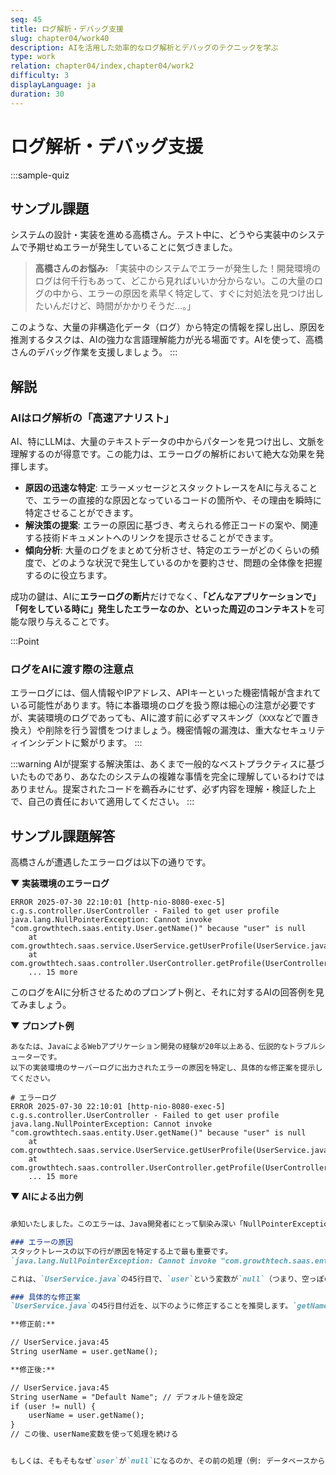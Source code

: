 ```yaml
---
seq: 45
title: ログ解析・デバッグ支援
slug: chapter04/work40
description: AIを活用した効率的なログ解析とデバッグのテクニックを学ぶ
type: work
relation: chapter04/index,chapter04/work2
difficulty: 3
displayLanguage: ja
duration: 30
---
```


# ログ解析・デバッグ支援

:::sample-quiz
## サンプル課題

システムの設計・実装を進める高橋さん。テスト中に、どうやら実装中のシステムで予期せぬエラーが発生していることに気づきました。

> **高橋さんのお悩み:**
> 「実装中のシステムでエラーが発生した！開発環境のログは何千行もあって、どこから見ればいいか分からない。この大量のログの中から、エラーの原因を素早く特定して、すぐに対処法を見つけ出したいんだけど、時間がかかりそうだ…。」

このような、大量の非構造化データ（ログ）から特定の情報を探し出し、原因を推測するタスクは、AIの強力な言語理解能力が光る場面です。AIを使って、高橋さんのデバッグ作業を支援しましょう。
:::

## 解説

### AIはログ解析の「高速アナリスト」

AI、特にLLMは、大量のテキストデータの中からパターンを見つけ出し、文脈を理解するのが得意です。この能力は、エラーログの解析において絶大な効果を発揮します。

* **原因の迅速な特定**: エラーメッセージとスタックトレースをAIに与えることで、エラーの直接的な原因となっているコードの箇所や、その理由を瞬時に特定させることができます。
* **解決策の提案**: エラーの原因に基づき、考えられる修正コードの案や、関連する技術ドキュメントへのリンクを提示させることができます。
* **傾向分析**: 大量のログをまとめて分析させ、特定のエラーがどのくらいの頻度で、どのような状況で発生しているのかを要約させ、問題の全体像を把握するのに役立ちます。

成功の鍵は、AIに**エラーログの断片**だけでなく、**「どんなアプリケーションで」「何をしている時に」**発生したエラーなのか、といった**周辺のコンテキスト**を可能な限り与えることです。

:::Point
### ログをAIに渡す際の注意点
エラーログには、個人情報やIPアドレス、APIキーといった機密情報が含まれている可能性があります。特に本番環境のログを扱う際は細心の注意が必要ですが、実装環境のログであっても、AIに渡す前に必ずマスキング（`XXX`などで置き換え）や削除を行う習慣をつけましょう。機密情報の漏洩は、重大なセキュリティインシデントに繋がります。
:::

:::warning
AIが提案する解決策は、あくまで一般的なベストプラクティスに基づいたものであり、あなたのシステムの複雑な事情を完全に理解しているわけではありません。提案されたコードを鵜呑みにせず、必ず内容を理解・検証した上で、自己の責任において適用してください。
:::

## サンプル課題解答

高橋さんが遭遇したエラーログは以下の通りです。

**▼ 実装環境のエラーログ**
```
ERROR 2025-07-30 22:10:01 [http-nio-8080-exec-5] c.g.s.controller.UserController - Failed to get user profile
java.lang.NullPointerException: Cannot invoke "com.growthtech.saas.entity.User.getName()" because "user" is null
    at com.growthtech.saas.service.UserService.getUserProfile(UserService.java:45)
    at com.growthtech.saas.controller.UserController.getProfile(UserController.java:30)
    ... 15 more
```
このログをAIに分析させるためのプロンプト例と、それに対するAIの回答例を見てみましょう。

**▼ プロンプト例**

```
あなたは、JavaによるWebアプリケーション開発の経験が20年以上ある、伝説的なトラブルシューターです。
以下の実装環境のサーバーログに出力されたエラーの原因を特定し、具体的な修正案を提示してください。

# エラーログ
ERROR 2025-07-30 22:10:01 [http-nio-8080-exec-5] c.g.s.controller.UserController - Failed to get user profile
java.lang.NullPointerException: Cannot invoke "com.growthtech.saas.entity.User.getName()" because "user" is null
    at com.growthtech.saas.service.UserService.getUserProfile(UserService.java:45)
    at com.growthtech.saas.controller.UserController.getProfile(UserController.java:30)
    ... 15 more
```

**▼ AIによる出力例**

```markdown 

承知いたしました。このエラーは、Java開発者にとって馴染み深い「NullPointerException」、通称「ヌルポ」です。ログを分析し、原因と対策を解説します。

### エラーの原因
スタックトレースの以下の行が原因を特定する上で最も重要です。
`java.lang.NullPointerException: Cannot invoke "com.growthtech.saas.entity.User.getName()" because "user" is null at com.growthtech.saas.service.UserService.getUserProfile(UserService.java:45)`

これは、`UserService.java`の45行目で、`user`という変数が`null`（つまり、空っぽの状態）にもかかわらず、その`user`の`getName()`メソッドを呼び出そうとしたために発生しています。存在しないものから名前を取ろうとして、エラーになっているわけです。

### 具体的な修正案
`UserService.java`の45行目付近を、以下のように修正することを推奨します。`getName()`を呼び出す前に、`user`オブジェクトが`null`でないことを確認する、いわゆる「nullチェック」を追加します。

**修正前:**

// UserService.java:45
String userName = user.getName();

**修正後:**

// UserService.java:45
String userName = "Default Name"; // デフォルト値を設定
if (user != null) {
    userName = user.getName();
}
// この後、userName変数を使って処理を続ける


もしくは、そもそもなぜ`user`が`null`になるのか、その前の処理（例: データベースからのユーザー取得処理）を見直すことが、より根本的な解決に繋がります。
```


